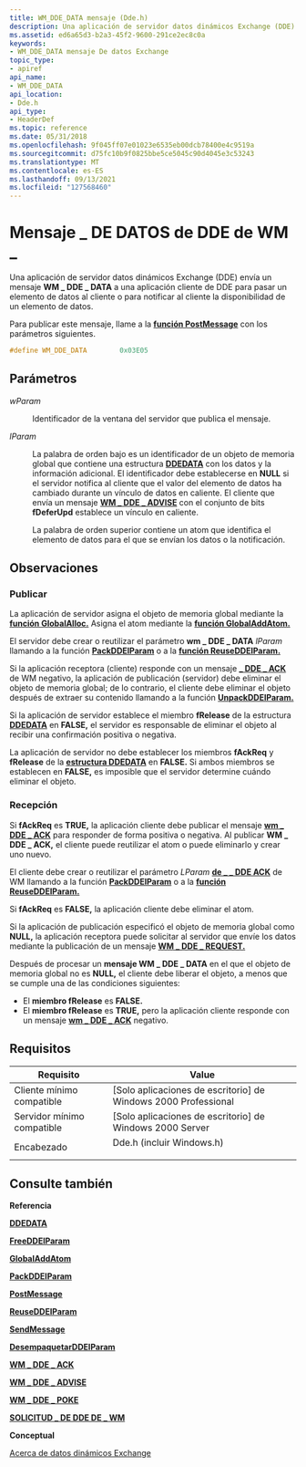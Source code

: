 ```yaml
---
title: WM_DDE_DATA mensaje (Dde.h)
description: Una aplicación de servidor datos dinámicos Exchange (DDE) envía un mensaje WM DDE DATA a una aplicación cliente DDE para pasar un elemento de datos al cliente o para notificar al cliente la disponibilidad de un elemento de \_ \_ datos.
ms.assetid: ed6a65d3-b2a3-45f2-9600-291ce2ec8c0a
keywords:
- WM_DDE_DATA mensaje De datos Exchange
topic_type:
- apiref
api_name:
- WM_DDE_DATA
api_location:
- Dde.h
api_type:
- HeaderDef
ms.topic: reference
ms.date: 05/31/2018
ms.openlocfilehash: 9f045ff07e01023e6535eb00dcb78400e4c9519a
ms.sourcegitcommit: d75fc10b9f0825bbe5ce5045c90d4045e3c53243
ms.translationtype: MT
ms.contentlocale: es-ES
ms.lasthandoff: 09/13/2021
ms.locfileid: "127568460"
---
```

# <a name="wm_dde_data-message"></a>Mensaje \_ DE DATOS de DDE de WM \_

Una aplicación de servidor datos dinámicos Exchange (DDE) envía un mensaje **WM \_ DDE \_ DATA** a una aplicación cliente de DDE para pasar un elemento de datos al cliente o para notificar al cliente la disponibilidad de un elemento de datos.

Para publicar este mensaje, llame a la [**función PostMessage**](/windows/desktop/api/winuser/nf-winuser-postmessagea) con los parámetros siguientes.


```C++
#define WM_DDE_DATA        0x03E05
```



## <a name="parameters"></a>Parámetros

<dl> <dt>

*wParam* 
</dt> <dd>

Identificador de la ventana del servidor que publica el mensaje.

</dd> <dt>

*lParam* 
</dt> <dd>

La palabra de orden bajo es un identificador de un objeto de memoria global que contiene una estructura [**DDEDATA**](/windows/desktop/api/Dde/ns-dde-ddedata) con los datos y la información adicional. El identificador debe establecerse en **NULL** si el servidor notifica al cliente que el valor del elemento de datos ha cambiado durante un vínculo de datos en caliente. El cliente que envía un mensaje [**WM \_ DDE \_ ADVISE**](wm-dde-advise.md) con el conjunto de bits **fDeferUpd** establece un vínculo en caliente.

La palabra de orden superior contiene un atom que identifica el elemento de datos para el que se envían los datos o la notificación.

</dd> </dl>

## <a name="remarks"></a>Observaciones

### <a name="posting"></a>Publicar

La aplicación de servidor asigna el objeto de memoria global mediante la [**función GlobalAlloc.**](/windows/desktop/api/winbase/nf-winbase-globalalloc) Asigna el atom mediante la [**función GlobalAddAtom.**](/windows/desktop/api/Winbase/nf-winbase-globaladdatoma)

El servidor debe crear o reutilizar el parámetro **wm \_ DDE \_ DATA** *lParam* llamando a la función [**PackDDElParam**](/windows/desktop/api/Dde/nf-dde-packddelparam) o a la [**función ReuseDDElParam.**](/windows/desktop/api/Dde/nf-dde-reuseddelparam)

Si la aplicación receptora (cliente) responde con un mensaje [**\_ DDE \_ ACK**](wm-dde-ack.md) de WM negativo, la aplicación de publicación (servidor) debe eliminar el objeto de memoria global; de lo contrario, el cliente debe eliminar el objeto después de extraer su contenido llamando a la función [**UnpackDDElParam.**](/windows/desktop/api/Dde/nf-dde-unpackddelparam)

Si la aplicación de servidor establece el miembro **fRelease** de la estructura [**DDEDATA**](/windows/desktop/api/Dde/ns-dde-ddedata) en **FALSE,** el servidor es responsable de eliminar el objeto al recibir una confirmación positiva o negativa.

La aplicación de servidor no debe establecer los miembros **fAckReq** y **fRelease** de la [**estructura DDEDATA**](/windows/desktop/api/Dde/ns-dde-ddedata) en **FALSE.** Si ambos miembros se establecen en **FALSE,** es imposible que el servidor determine cuándo eliminar el objeto.

### <a name="receiving"></a>Recepción

Si **fAckReq** es **TRUE,** la aplicación cliente debe publicar el mensaje [**wm \_ DDE \_ ACK**](wm-dde-ack.md) para responder de forma positiva o negativa. Al publicar **WM \_ DDE \_ ACK,** el cliente puede reutilizar el atom o puede eliminarlo y crear uno nuevo.

El cliente debe crear o reutilizar el parámetro *LParam* [**de \_ \_ DDE ACK**](wm-dde-ack.md) de WM llamando a la función [**PackDDElParam**](/windows/desktop/api/Dde/nf-dde-packddelparam) o a la [**función ReuseDDElParam.**](/windows/desktop/api/Dde/nf-dde-reuseddelparam)

Si **fAckReq** es **FALSE,** la aplicación cliente debe eliminar el atom.

Si la aplicación de publicación especificó el objeto de memoria global como **NULL,** la aplicación receptora puede solicitar al servidor que envíe los datos mediante la publicación de un mensaje [**WM \_ DDE \_ REQUEST.**](wm-dde-request.md)

Después de procesar un **mensaje WM \_ DDE \_ DATA** en el que el objeto de memoria global no es **NULL,** el cliente debe liberar el objeto, a menos que se cumple una de las condiciones siguientes:

-   El **miembro fRelease** es **FALSE.**
-   El **miembro fRelease** es **TRUE,** pero la aplicación cliente responde con un mensaje [**wm \_ DDE \_ ACK**](wm-dde-ack.md) negativo.

## <a name="requirements"></a>Requisitos



| Requisito | Value |
|-------------------------------------|------------------------------------------------------------------------------------------------------|
| Cliente mínimo compatible<br/> | \[Solo aplicaciones de escritorio\] de Windows 2000 Professional<br/>                                           |
| Servidor mínimo compatible<br/> | \[Solo aplicaciones de escritorio\] de Windows 2000 Server<br/>                                                 |
| Encabezado<br/>                   | <dl> <dt>Dde.h (incluir Windows.h)</dt> </dl> |



## <a name="see-also"></a>Consulte también

<dl> <dt>

**Referencia**
</dt> <dt>

[**DDEDATA**](/windows/desktop/api/Dde/ns-dde-ddedata)
</dt> <dt>

[**FreeDDElParam**](/windows/desktop/api/Dde/nf-dde-freeddelparam)
</dt> <dt>

[**GlobalAddAtom**](/windows/desktop/api/Winbase/nf-winbase-globaladdatoma)
</dt> <dt>

[**PackDDElParam**](/windows/desktop/api/Dde/nf-dde-packddelparam)
</dt> <dt>

[**PostMessage**](/windows/desktop/api/winuser/nf-winuser-postmessagea)
</dt> <dt>

[**ReuseDDElParam**](/windows/desktop/api/Dde/nf-dde-reuseddelparam)
</dt> <dt>

[**SendMessage**](/windows/desktop/api/winuser/nf-winuser-sendmessage)
</dt> <dt>

[**DesempaquetarDDElParam**](/windows/desktop/api/Dde/nf-dde-unpackddelparam)
</dt> <dt>

[**WM \_ DDE \_ ACK**](wm-dde-ack.md)
</dt> <dt>

[**WM \_ DDE \_ ADVISE**](wm-dde-advise.md)
</dt> <dt>

[**WM \_ DDE \_ POKE**](wm-dde-poke.md)
</dt> <dt>

[**SOLICITUD \_ DE DDE DE \_ WM**](wm-dde-request.md)
</dt> <dt>

**Conceptual**
</dt> <dt>

[Acerca de datos dinámicos Exchange](about-dynamic-data-exchange.md)
</dt> </dl>

 

